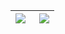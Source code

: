 <table>
<thead>
  <tr>
  <th>
    <a href="https://github.com/anuraghazra/github-readme-stats">
      <img align="left" src="https://github-readme-stats.vercel.app/api?username=PRCSousa&hide=contribs&theme=tokyonight&show_icons=true)](https://github.com/anuraghazra/github-readme-stats"
           style="max-width: 100%;"></a></th>
  <th>
    <a href="https://github.com/anuraghazra/github-readme-stats">
      <img align="right" src="https://github-readme-stats.vercel.app/api/top-langs/?username=PRCSousa&layout=compact&theme=tokyonight" 
           style="max-width: 100%;"></a></th>
  </tr>
</thead>
</table>

